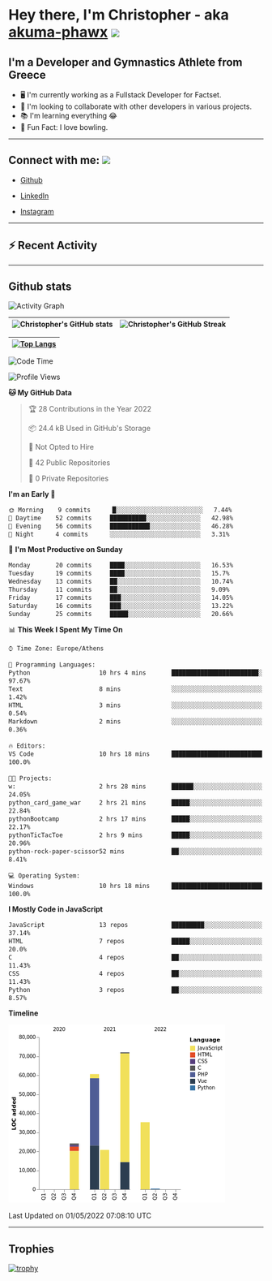 # Hey there, I'm Christopher - aka [akuma-phawx](https://github.com/akuma-phawx) <img src = "https://raw.githubusercontent.com/MartinHeinz/MartinHeinz/master/wave.gif" width = 50px>

## I'm a Developer and Gymnastics Athlete from Greece

- 🖥️ I'm currently working as a Fullstack Developer for Factset.
- 🤲 I'm looking to collaborate with other developers in various projects.
- 📚 I'm learning everything 😂
- 🎳 Fun Fact: I love bowling.

---

## Connect with me: <img src='https://raw.githubusercontent.com/ShahriarShafin/ShahriarShafin/main/Assets/handshake.gif' width="100px">

- [Github](https://github.com/akuma-phawx)

- [LinkedIn](https://www.linkedin.com/in/christopher-vradis-3b9a68151/)

- [Instagram](https://www.instagram.com/chris.vrd_sw/)

---

## ⚡ Recent Activity

<!--START_SECTION:activity-->
<!--END_SECTION:activity-->

---

## Github stats

![Activity Graph](https://activity-graph.herokuapp.com/graph?username=akuma-phawx&theme=dracula)

| ![Christopher's GitHub stats](https://github-readme-stats.vercel.app/api?username=akuma-phawx&show_icons=true&theme=dracula) | ![Christopher's GitHub Streak](https://github-readme-streak-stats.herokuapp.com/?user=akuma-phawx&theme=dracula) |
| ---------------------------------------------------------------------------------------------------------------------------- | ---------------------------------------------------------------------------------------------------------------- |

| [![Top Langs](https://github-readme-stats.vercel.app/api/top-langs/?username=akuma-phawx&show_icons=true&theme=radical)](https://github.com/akuma-phawx/github-readme-stats) |
| ---------------------------------------------------------------------------------------------------------------------------------------------------------------------------- |

<!--START_SECTION:waka-->
![Code Time](http://img.shields.io/badge/Code%20Time-51%20hrs%205%20mins-blue)

![Profile Views](http://img.shields.io/badge/Profile%20Views-2-blue)

**🐱 My GitHub Data** 

> 🏆 28 Contributions in the Year 2022
 > 
> 📦 24.4 kB Used in GitHub's Storage 
 > 
> 🚫 Not Opted to Hire
 > 
> 📜 42 Public Repositories 
 > 
> 🔑 0 Private Repositories  
 > 
**I'm an Early 🐤** 

```text
🌞 Morning    9 commits      █░░░░░░░░░░░░░░░░░░░░░░░░   7.44% 
🌆 Daytime    52 commits     ██████████░░░░░░░░░░░░░░░   42.98% 
🌃 Evening    56 commits     ███████████░░░░░░░░░░░░░░   46.28% 
🌙 Night      4 commits      ░░░░░░░░░░░░░░░░░░░░░░░░░   3.31%

```
📅 **I'm Most Productive on Sunday** 

```text
Monday       20 commits     ████░░░░░░░░░░░░░░░░░░░░░   16.53% 
Tuesday      19 commits     ████░░░░░░░░░░░░░░░░░░░░░   15.7% 
Wednesday    13 commits     ██░░░░░░░░░░░░░░░░░░░░░░░   10.74% 
Thursday     11 commits     ██░░░░░░░░░░░░░░░░░░░░░░░   9.09% 
Friday       17 commits     ███░░░░░░░░░░░░░░░░░░░░░░   14.05% 
Saturday     16 commits     ███░░░░░░░░░░░░░░░░░░░░░░   13.22% 
Sunday       25 commits     █████░░░░░░░░░░░░░░░░░░░░   20.66%

```


📊 **This Week I Spent My Time On** 

```text
⌚︎ Time Zone: Europe/Athens

💬 Programming Languages: 
Python                   10 hrs 4 mins       ████████████████████████░   97.67% 
Text                     8 mins              ░░░░░░░░░░░░░░░░░░░░░░░░░   1.42% 
HTML                     3 mins              ░░░░░░░░░░░░░░░░░░░░░░░░░   0.54% 
Markdown                 2 mins              ░░░░░░░░░░░░░░░░░░░░░░░░░   0.36%

🔥 Editors: 
VS Code                  10 hrs 18 mins      █████████████████████████   100.0%

🐱‍💻 Projects: 
w:                       2 hrs 28 mins       ██████░░░░░░░░░░░░░░░░░░░   24.05% 
python_card_game_war     2 hrs 21 mins       █████░░░░░░░░░░░░░░░░░░░░   22.84% 
pythonBootcamp           2 hrs 17 mins       █████░░░░░░░░░░░░░░░░░░░░   22.17% 
pythonTicTacToe          2 hrs 9 mins        █████░░░░░░░░░░░░░░░░░░░░   20.96% 
python-rock-paper-scissor52 mins             ██░░░░░░░░░░░░░░░░░░░░░░░   8.41%

💻 Operating System: 
Windows                  10 hrs 18 mins      █████████████████████████   100.0%

```

**I Mostly Code in JavaScript** 

```text
JavaScript               13 repos            █████████░░░░░░░░░░░░░░░░   37.14% 
HTML                     7 repos             █████░░░░░░░░░░░░░░░░░░░░   20.0% 
C                        4 repos             ██░░░░░░░░░░░░░░░░░░░░░░░   11.43% 
CSS                      4 repos             ██░░░░░░░░░░░░░░░░░░░░░░░   11.43% 
Python                   3 repos             ██░░░░░░░░░░░░░░░░░░░░░░░   8.57%

```


**Timeline**

![Chart not found](https://raw.githubusercontent.com/akuma-phawx/akuma-phawx/main/charts/bar_graph.png) 


 Last Updated on 01/05/2022 07:08:10 UTC
<!--END_SECTION:waka-->

---

## Trophies

[![trophy](https://github-profile-trophy.vercel.app/?username=akuma-phawx&theme=onedark)](https://github.com/ryo-ma/github-profile-trophy)
